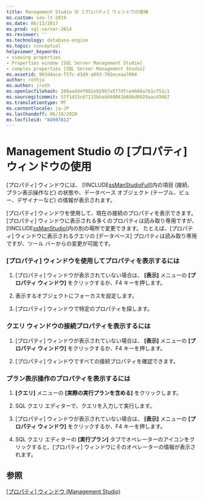 ```yaml
---
title: Management Studio の [プロパティ] ウィンドウの使用
ms.custom: seo-lt-2019
ms.date: 06/13/2017
ms.prod: sql-server-2014
ms.reviewer: ''
ms.technology: database-engine
ms.topic: conceptual
helpviewer_keywords:
- viewing properties
- Properties window [SQL Server Management Studio]
- complex properties [SQL Server Management Studio]
ms.assetid: 903d4aca-f57c-43d9-a893-702eceaa7004
author: rothja
ms.author: jroth
ms.openlocfilehash: 208aadd4f082e92987a5f7dfce4668a7b1cf51c1
ms.sourcegitcommit: 57f1d15c67113bbadd40861b886d6929aacd3467
ms.translationtype: MT
ms.contentlocale: ja-JP
ms.lasthandoff: 06/18/2020
ms.locfileid: "84997812"
---
```

# <a name="use-the-properties-window-in-management-studio"></a>Management Studio の [プロパティ] ウィンドウの使用
  [プロパティ] ウィンドウには、 [!INCLUDE[ssManStudioFull](../../includes/ssmanstudiofull-md.md)]内の項目 (接続、プラン表示操作など) の状態や、データベース オブジェクト (テーブル、ビュー、デザイナーなど) の情報が表示されます。  
  
 [プロパティ] ウィンドウを使用して、現在の接続のプロパティを表示できます。 [プロパティ] ウィンドウに表示される多くのプロパティは読み取り専用ですが、 [!INCLUDE[ssManStudio](../../includes/ssmanstudio-md.md)]内の別の場所で変更できます。 たとえば、[プロパティ] ウィンドウに表示されるクエリの [データベース] プロパティは読み取り専用ですが、ツール バーからの変更が可能です。  
  
### <a name="to-view-properties-using-the-properties-window"></a>[プロパティ] ウィンドウを使用してプロパティを表示するには  
  
1.  [プロパティ] ウィンドウが表示されていない場合は、 **[表示]** メニューの **[プロパティ ウィンドウ]** をクリックするか、F4 キーを押します。  
  
2.  表示するオブジェクトにフォーカスを設定します。  
  
3.  [プロパティ] ウィンドウで特定のプロパティを探します。  
  
### <a name="to-view-connection-properties-of-a-query-window"></a>クエリ ウィンドウの接続プロパティを表示するには  
  
1.  [プロパティ] ウィンドウが表示されていない場合は、 **[表示]** メニューの **[プロパティ ウィンドウ]** をクリックするか、F4 キーを押します。  
  
2.  [プロパティ] ウィンドウですべての接続プロパティを確認できます。  
  
### <a name="to-view-the-properties-of-a-showplan-operator"></a>プラン表示操作のプロパティを表示するには  
  
1.  **[クエリ]** メニューの **[実際の実行プランを含める]** をクリックします。  
  
2.  SQL クエリ エディターで、クエリを入力して実行します。  
  
3.  [プロパティ] ウィンドウが表示されていない場合は、 **[表示]** メニューの **[プロパティ ウィンドウ]** をクリックするか、F4 キーを押します。  
  
4.  SQL クエリ エディターの **[実行プラン]** タブでオペレーターのアイコンをクリックすると、[プロパティ] ウィンドウにそのオペレーターの情報が表示されます。  
  
## <a name="see-also"></a>参照  
 [[プロパティ] ウィンドウ &#40;Management Studio&#41;](../../ssms/properties-window-management-studio.md)  
  
  
